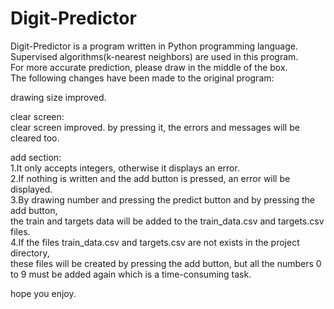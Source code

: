 # Digit-Predictor
Digit-Predictor is a program written in Python programming language.                          
Supervised algorithms(k-nearest neighbors) are used in this program.                              
For more accurate prediction, please draw in the middle of the box.                                
The following changes have been made to the original program:                              

drawing size improved.    

clear screen:                                                                                        
	clear screen improved. by pressing it, the errors and messages will be cleared too. 
	
add section:                                                                                           
	1.It only accepts integers, otherwise it displays an error.                                                         
	2.If nothing is written and the add button is pressed, an error will be displayed.                                 
	3.By drawing number and pressing the predict button and by pressing the add button,                                      
	the train and targets data will be added to the train_data.csv and targets.csv files.                                 
	4.If the files train_data.csv and targets.csv are not exists in the project directory,                             
	these files will be created by pressing the add button, but all the numbers 0 to 9 must be added again which is a time-consuming task.  

hope you enjoy.
